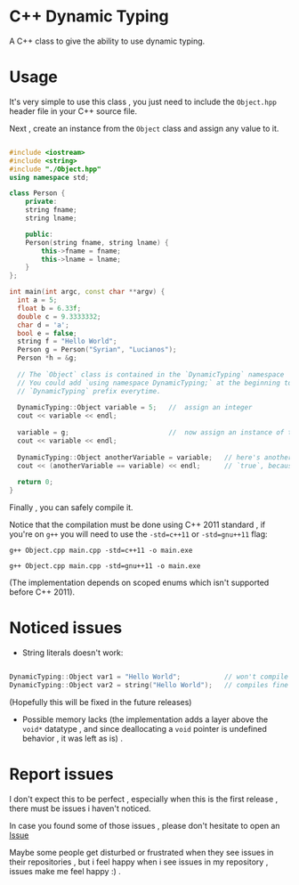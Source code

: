 # C++ Dynamic Typing
A C++ class to give the ability to use dynamic typing.

# Usage
It's very simple to use this class , you just need to include the `Object.hpp` header file in your C++ source file.

Next , create an instance from the `Object` class and assign any value to it.

```c++

#include <iostream>
#include <string>
#include "./Object.hpp"
using namespace std;

class Person {
    private:
    string fname;
    string lname;

    public:
    Person(string fname, string lname) {
        this->fname = fname;
        this->lname = lname;
    }
};

int main(int argc, const char **argv) {
  int a = 5;
  float b = 6.33f;
  double c = 9.3333332;
  char d = 'a';
  bool e = false;
  string f = "Hello World";
  Person g = Person("Syrian", "Lucianos");
  Person *h = &g;
  
  // The `Object` class is contained in the `DynamicTyping` namespace
  // You could add `using namespace DynamicTyping;` at the beginning to avoid writing the
  // `DynamicTyping` prefix everytime.
  
  DynamicTyping::Object variable = 5;   //  assign an integer
  cout << variable << endl;
  
  variable = g;                         //  now assign an instance of the `Person` class
  cout << variable << endl;
  
  DynamicTyping::Object anotherVariable = variable;   // here's another one
  cout << (anotherVariable == variable) << endl;      // `true`, because both variables points at the same instance
  
  return 0;
}

```

Finally , you can safely compile it.

Notice that the compilation must be done using C++ 2011 standard , if you're on `g++` you will need to use the `-std=c++11` or `-std=gnu++11` flag:

`g++ Object.cpp main.cpp -std=c++11 -o main.exe`

`g++ Object.cpp main.cpp -std=gnu++11 -o main.exe`

(The implementation depends on scoped enums which isn't supported before C++ 2011).

# Noticed issues
- String literals doesn't work:

```c++

DynamicTyping::Object var1 = "Hello World";           // won't compile
DynamicTyping::Object var2 = string("Hello World");   // compiles fine

```
(Hopefully this will be fixed in the future releases)

- Possible memory lacks (the implementation adds a layer above the `void*` datatype , and since deallocating a `void` pointer is undefined behavior , it was left as is) .

# Report issues
I don't expect this to be perfect , especially when this is the first release , there must be issues i haven't noticed.

In case you found some of those issues , please don't hesitate to open an <a href="https://github.com/Eyad-Mohammed-Osama/CPP-Dynamic-Typing/issues/new">Issue</a> 

Maybe some people get disturbed or frustrated when they see issues in their repositories , but i feel happy when i see issues in my repository , issues make me feel happy :) .

